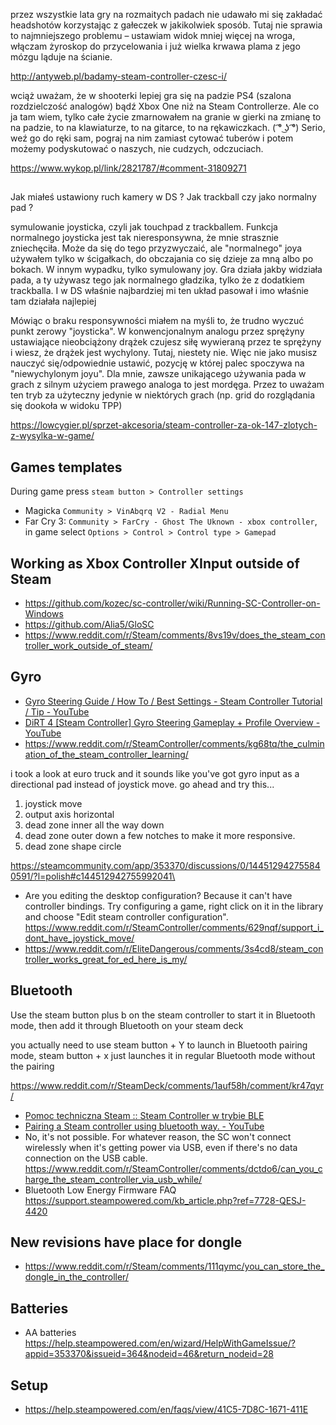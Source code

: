 przez wszystkie lata gry na rozmaitych padach nie udawało mi się zakładać headshotów korzystając z gałeczek w jakikolwiek sposób. Tutaj nie sprawia to najmniejszego problemu – ustawiam widok mniej więcej na wroga, włączam żyroskop do przycelowania i już wielka krwawa plama z jego mózgu ląduje na ścianie.

<http://antyweb.pl/badamy-steam-controller-czesc-i/>

wciąż uważam, że w shooterki lepiej gra się na padzie PS4 (szalona rozdzielczość analogów) bądź Xbox One niż na Steam Controllerze.
Ale co ja tam wiem, tylko całe życie zmarnowałem na granie w gierki na zmianę to na padzie, to na klawiaturze, to na gitarce, to na rękawiczkach. ( ͡° ͜ʖ ͡°)
Serio, weź go do ręki sam, pograj na nim zamiast cytować tuberów i potem możemy podyskutować o naszych, nie cudzych, odczuciach.

<https://www.wykop.pl/link/2821787/#comment-31809271>

##

Jak miałeś ustawiony ruch kamery w DS ? Jak trackball czy jako normalny pad ?

symulowanie joysticka, czyli jak touchpad z trackballem. Funkcja normalnego joysticka jest tak nieresponsywna, że mnie strasznie zniechęciła. Może da się do tego przyzwyczaić, ale "normalnego" joya używałem tylko w ścigałkach, do obczajania co się dzieje za mną albo po bokach. W innym wypadku, tylko symulowany joy. Gra działa jakby widziała pada, a ty używasz tego jak normalnego gładzika, tylko że z dodatkiem trackballa. I w DS właśnie najbardziej mi ten układ pasował i imo właśnie tam działała najlepiej

Mówiąc o braku responsywności miałem na myśli to, że trudno wyczuć punkt zerowy "joysticka". W konwencjonalnym analogu przez sprężyny ustawiające nieobciążony drążek czujesz siłę wywieraną przez te sprężyny i wiesz, że drążek jest wychylony. Tutaj, niestety nie. Więc nie jako musisz nauczyć się/odpowiednie ustawić, pozycję w której palec spoczywa na "niewychylonym joyu". Dla mnie, zawsze unikającego używania pada w grach z silnym użyciem prawego analoga to jest mordęga. Przez to uważam ten tryb za użyteczny jedynie w niektórych grach (np. grid do rozglądania się dookoła w widoku TPP)

<https://lowcygier.pl/sprzet-akcesoria/steam-controller-za-ok-147-zlotych-z-wysylka-w-game/>

## Games templates

During game press `steam button > Controller settings`

- Magicka `Community > VinAbqrq V2 - Radial Menu`
- Far Cry 3: `Community > FarCry - Ghost The Uknown - xbox controller`, in game select `Options > Control > Control type > Gamepad`

## Working as Xbox Controller XInput outside of Steam

- <https://github.com/kozec/sc-controller/wiki/Running-SC-Controller-on-Windows>
- <https://github.com/Alia5/GloSC>
- <https://www.reddit.com/r/Steam/comments/8vs19v/does_the_steam_controller_work_outside_of_steam/>

## Gyro

- [Gyro Steering Guide / How To / Best Settings - Steam Controller Tutorial / Tip - YouTube](https://www.youtube.com/watch?v=Wl_j6zO-jUo)
- [DiRT 4 [Steam Controller] Gyro Steering Gameplay + Profile Overview - YouTube](https://www.youtube.com/watch?v=3gdwoTRrLGI)
- <https://www.reddit.com/r/SteamController/comments/kg68tq/the_culmination_of_the_steam_controller_learning/>

i took a look at euro truck and it sounds like you've got gyro input as a directional pad instead of joystick move. go ahead and try this...

1. joystick move
2. output axis horizontal
3. dead zone inner all the way down
4. dead zone outer down a few notches to make it more responsive.
5. dead zone shape circle

<https://steamcommunity.com/app/353370/discussions/0/144512942755840591/?l=polish#c144512942755992041\>

- Are you editing the desktop configuration? Because it can't have controller bindings. Try configuring a game, right click on it in the library and choose "Edit steam controller configuration". <https://www.reddit.com/r/SteamController/comments/629nqf/support_i_dont_have_joystick_move/>
- <https://www.reddit.com/r/EliteDangerous/comments/3s4cd8/steam_controller_works_great_for_ed_here_is_my/>

## Bluetooth

Use the steam button plus b on the steam controller to start it in Bluetooth mode, then add it through Bluetooth on your steam deck

you actually need to use steam button + Y to launch in Bluetooth pairing mode, steam button + x just launches it in regular Bluetooth mode without the pairing

<https://www.reddit.com/r/SteamDeck/comments/1auf58h/comment/kr47qyr/>

- [Pomoc techniczna Steam :: Steam Controller w trybie BLE](https://help.steampowered.com/pl/faqs/view/1796-5FC3-88B3-C85F)
- [Pairing a Steam controller using bluetooth way. - YouTube](https://www.youtube.com/watch?v=3OPiH86IGrw)
- No, it's not possible. For whatever reason, the SC won't connect wirelessly when it's getting power via USB, even if there's no data connection on the USB cable. <https://www.reddit.com/r/SteamController/comments/dctdo6/can_you_charge_the_steam_controller_via_usb_while/>
- Bluetooth Low Energy Firmware FAQ <https://support.steampowered.com/kb_article.php?ref=7728-QESJ-4420>

## New revisions have place for dongle

- <https://www.reddit.com/r/Steam/comments/111qymc/you_can_store_the_dongle_in_the_controller/>

## Batteries

- AA batteries <https://help.steampowered.com/en/wizard/HelpWithGameIssue/?appid=353370&issueid=364&nodeid=46&return_nodeid=28>

## Setup

- <https://help.steampowered.com/en/faqs/view/41C5-7D8C-1671-411E>
